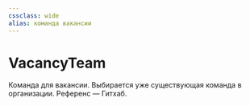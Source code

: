 ```yaml
---
cssclass: wide
alias: команда вакансии
---
```


# VacancyTeam

Команда для вакансии. Выбирается уже существующая команда в организации. Референс — Гитхаб.

